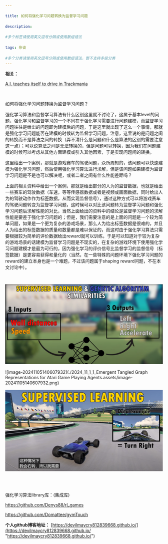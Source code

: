 ```yaml
---

title: 如何将强化学习问题转换为监督学习问题
 
description: 

#多个标签请使用英文逗号分隔或使用数组语法

tags: 杂谈

#多个分类请使用英文逗号分隔或使用数组语法，暂不支持多级分类
---
```


**相关：**

[A.I. teaches itself to drive in Trackmania](https://www.youtube.com/watch?v=a8Bo2DHrrow)

<br/>

如何将强化学习问题转换为监督学习问题？



强化学习算法和监督学习算法有什么区别这里就不讨论了，这属于基本level的问题，强化学习和监督学习的一个不同在于强化学习需要进行问题建模，而监督学习问题往往是给出的问题即为建模后的问题，于是这里就出现了这么一个事情，那就是强化学习问题能否在建模的时候转为监督学习问题，注意，这里说的是问题之间的转换而不是算法之间的转换（弄不清什么是问题和什么是算法的区别的需要注意这一点）；可以说算法之间是无法转换的，但是问题可以转换，因为我们在问题建模的时候可以考虑从其他方面建模或引入其他因素，于是实现问题间的转换。



这里给出一个案例，那就是游戏赛车的驾驶问题，众所周知的，该问题可以快速建模为强化学习问题，然后使用强化学习算法进行求解，但是该问题如果建模为监督学习问题是不是也可以解决呢，或者二者之间有什么性能差距吗？



上面的相关资料中给出一个案例，那就是给出部分的人为的监督数据，也就是给出一些赛车的驾驶数据（车速，等等传感器数据或者是视频或画面数据，同时给出人为的驾驶动作作为标签数据，从而实现监督信号），通过这种方式可以将游戏赛车的驾驶问题转变为监督学习问题，这时候可以对比该问题转为监督学习问题和强化学习问题后求解性能的对比，当然上面给出的资料中的结论是监督学习问题的求解性能是要差于强化学习问题的；但是，我们需要注意的是上面的问题是一个较为简单问题，如果是一个更为复杂的游戏场景，那么人为给出标签数据是很难的，并且人为给出的标签数据的质量和数量都是难以保证的，而这时由于强化学习算法只需要根据较为简单的评价数据给出reward就可以训练，于是可以知道对于较为复杂的游戏场景的话建模为监督学习问题是不现实的，在复杂的游戏环境下使用强化学习问题建模才是最为可行的，因为强化学习的评价信号比监督学习的监督信号（标签数据）是更容易获得和量化的（当然，在一些特殊的问题环境下强化学习问题的reward的建立本身也是一个难题，不过该问题属于shaping reward问题，不在本文讨论中）。







<br/>

![image-20241105140535262](./2024_11_5_6_如何将强化学习问题转换为监督学习问题.assets/image-20241105140535262.png)

![image-20241105140607932](./2024_11_1_1_Emergent Tangled Graph Representations for Atari Game Playing Agents.assets/image-20241105140607932.png)

![image-20241105140647420](./2024_11_5_6_如何将强化学习问题转换为监督学习问题.assets/image-20241105140647420.png)







<br/>

<br/>

强化学习算法library库：(集成库)

https://github.com/Denys88/rl_games



https://github.com/Domattee/gymTouch







**个人github博客地址：**
[https://devilmaycry812839668.github.io/](https://devilmaycry812839668.github.io/ "https://devilmaycry812839668.github.io/")